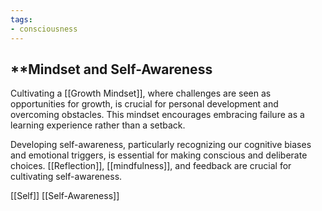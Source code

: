 ```yaml
---
tags: 
- consciousness
---
```


## **Mindset and Self-Awareness

Cultivating a [[Growth Mindset]], where challenges are seen as opportunities for growth, is crucial for personal development and overcoming obstacles. This mindset encourages embracing failure as a learning experience rather than a setback.

Developing self-awareness, particularly recognizing our cognitive biases and emotional triggers, is essential for making conscious and deliberate choices. [[Reflection]], [[mindfulness]], and feedback are crucial for cultivating self-awareness.

 [[Self]]  [[Self-Awareness]]